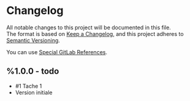 # Changelog

All notable changes to this project will be documented in this file.  
The format is based on [Keep a Changelog](https://keepachangelog.com/en/1.0.0/),
and this project adheres to [Semantic Versioning](https://semver.org/spec/v2.0.0.html).

You can use [Special GitLab References](https://docs.gitlab.com/ee/user/markdown.html#gitlab-specific-references).

## %1.0.0 - todo

- #1 Tache 1
- Version initiale
